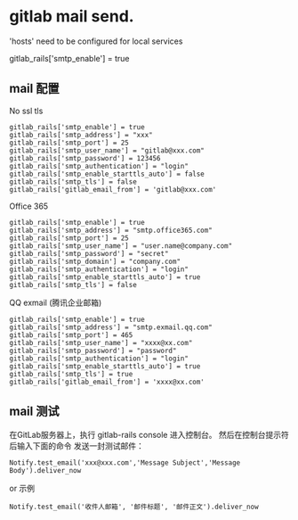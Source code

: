 # gitlab mail send.

'hosts' need to be configured for local services

gitlab_rails['smtp_enable'] = true

## mail 配置

No ssl tls
```
gitlab_rails['smtp_enable'] = true
gitlab_rails['smtp_address'] = "xxx"
gitlab_rails['smtp_port'] = 25
gitlab_rails['smtp_user_name'] = "gitlab@xxx.com"
gitlab_rails['smtp_password'] = 123456
gitlab_rails['smtp_authentication'] = "login"
gitlab_rails['smtp_enable_starttls_auto'] = false
gitlab_rails['smtp_tls'] = false
gitlab_rails['gitlab_email_from'] = 'gitlab@xxx.com'
```

Office 365 
```
gitlab_rails['smtp_enable'] = true
gitlab_rails['smtp_address'] = "smtp.office365.com"
gitlab_rails['smtp_port'] = 25
gitlab_rails['smtp_user_name'] = "user.name@company.com"
gitlab_rails['smtp_password'] = "secret"
gitlab_rails['smtp_domain'] = "company.com"
gitlab_rails['smtp_authentication'] = "login"
gitlab_rails['smtp_enable_starttls_auto'] = true
gitlab_rails['smtp_tls'] = false
```

QQ exmail (腾讯企业邮箱) 
```
gitlab_rails['smtp_enable'] = true
gitlab_rails['smtp_address'] = "smtp.exmail.qq.com"
gitlab_rails['smtp_port'] = 465
gitlab_rails['smtp_user_name'] = "xxxx@xx.com"
gitlab_rails['smtp_password'] = "password"
gitlab_rails['smtp_authentication'] = "login"
gitlab_rails['smtp_enable_starttls_auto'] = true
gitlab_rails['smtp_tls'] = true
gitlab_rails['gitlab_email_from'] = 'xxxx@xx.com'
```

## mail 测试

在GitLab服务器上，执行 gitlab-rails console 进入控制台。 然后在控制台提示符后输入下面的命令 发送一封测试邮件：

```
Notify.test_email('xxx@xxx.com','Message Subject','Message Body').deliver_now
```

or 示例
```
Notify.test_email('收件人邮箱', '邮件标题', '邮件正文').deliver_now
```
